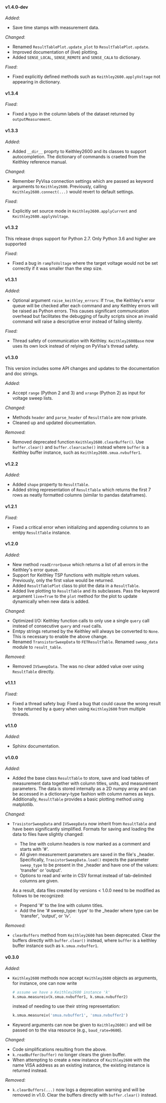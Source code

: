 #### v1.4.0-dev

_Added_:

- Save time stamps with measurement data.

_Changed_:

- Renamed `ResultTablePlot.update_plot` to `ResultTablePlot.update`.
- Improved documentation of (live) plotting.
- Added `SENSE_LOCAL`, `SENSE_REMOTE` and `SENSE_CALA` to dictionary.

_Fixed_:

- Fixed explicitly defined methods such as `Keithley2600.applyVoltage` not appearing in
  dictionary.

#### v1.3.4

_Fixed_:

- Fixed a typo in the column labels of the dataset returned by `outputMeasurement`.

#### v1.3.3

_Added_:

- Added `__dir__` proprty to Keithley2600 and its classes to support autocompletion.
  The dictionary of commands is craeted from the Keithley reference manual.

_Changed_:

- Remember PyVisa connection settings which are passed as keyword arguments to
  `Keithley2600`. Previously, calling `Keithley2600.connect(...)` would revert to default
  settings.

_Fixed_:

- Explicitly set source mode in `Keithley2600.applyCurrent` and `Keithley2600.applyVoltage`.

#### v1.3.2

This release drops support for Python 2.7. Only Python 3.6 and higher are supported

_Fixed_:

- Fixed a bug in `rampToVoltage` where the target voltage would not be set correctly if it was
  smaller than the step size.

#### v1.3.1

_Added:_

- Optional argument `raise_keithley_errors`: If `True`, the Keithley's error queue will be
  checked after each command and any Keithley errors will be raised as Python errors.
  This causes significant communication overhead but facilitates the debugging of faulty
  scripts since an invalid command will raise a descriptive error instead of failing
  silently.

_Fixed:_

- Thread safety of communication with Keithley. `Keithley2600Base` now uses its own lock
  instead of relying on PyVisa's thread safety.

#### v1.3.0

This version includes some API changes and updates to the documentation and doc strings.

_Added:_

- Accept `range` (Python 2 and 3) and `xrange` (Python 2) as input for voltage sweep lists.

_Changed:_

- Methods `header` and `parse_header` of `ResultTable` are now private.
- Cleaned up and updated documentation.

_Removed:_

- Removed deprecated function `Keithley2600.clearBuffer()`. Use `buffer.clear()` and
  `buffer.clearcache()` instead where `buffer` is a Keithley buffer instance, such as
  `Keithley2600.smua.nvbuffer1`.

#### v1.2.2

_Added:_

- Added `shape` property to `ResultTable`.
- Added string representation of `ResultTable` which returns the first 7 rows as neatly
  formatted columns (similar to pandas dataframes).

#### v1.2.1

_Fixed:_

- Fixed a critical error when initializing and appending columns to an emtpy `ResultTable`
  instance.

#### v1.2.0

_Added:_

- New method `readErrorQueue` which returns a list of all errors in the Keithley's error
  queue.
- Support for Keithley TSP functions with multiple return values. Previously, only the
  first value would be returned.
- Added `ResultTablePlot` class to plot the data in a `ResultTable`.
- Added live plotting to `ResultTable` and its subclasses. Pass the keyword argument
  `live=True` to the `plot` method for the plot to update dynamically when new
  data is added.

_Changed:_

- Optimized I/O: Keithley function calls to only use a single `query` call instead of
  consecutive `query` and `read` calls.
- Emtpy strings returned by the Keithley will always be converted to `None`. This is
  necessary to enable the above change.
- Renamed `TransistorSweepData` to `FETResultTable`. Renamed `sweep_data` module to
  `result_table`.

_Removed:_

- Removed `IVSweepData`. The was no clear added value over using `ResultTable` directly.

#### v1.1.1

_Fixed:_

- Fixed a thread safety bug: Fixed a bug that could cause the wrong result to be returned
  by a query when using `Keithley2600` from multiple threads.

#### v1.1.0

_Added:_

- Sphinx documentation.

#### v1.0.0

_Added:_

- Added the base class `ResultTable` to store, save and load tables of measurement data
  together with column titles, units, and measurement parameters. The data is stored
  internally as a 2D numpy array and can be accessed in a dictionary-type fashion with
  column names as keys. Additionally, `ResultTable` provides a basic plotting method
  using matplotlib.

_Changed:_

- `TrasistorSweepData` and `IVSweepData` now inherit from `ResultTable` and have been
   significantly simplified. Formats for saving and loading the data to files have
   slightly changed:

	- The line with column headers is now  marked as a comment and starts with '#'.
	- All given measurement parameters are saved in the file's _header. Specifically,
	  `TrasistorSweepData.load()` expects the parameter `sweep_type` to be present in the
	  _header and have one of the values: 'transfer' or 'output'.
	- Options to read and write in CSV format instead of tab-delimited columns are given.

	As a result, data files created by versions < 1.0.0 need to be modified as follows to
	be recognized:

	- Prepend '#' to the line with column titles.
	- Add the line '# sweep_type: type' to the _header where type can be 'transfer',
	  'output', or 'iv'.

_Removed:_

- `clearBuffers` method from `Keithley2600` has been deprecated. Clear the buffers
  directly with `buffer.clear()` instead, where `buffer` is a keithley buffer instance
  such as `k.smua.nvbuffer1`.

#### v0.3.0

_Added:_

- `Keithley2600` methods now accept `Keithley2600` objects as arguments, for instance, one
  can now write

  ```python
  # assume we have a Keithley2600 instance 'k'
  k.smua.measureiv(k.smua.nvbuffer1, k.smua.nvbuffer2)
  ```

  instead of needing to use their string representation:

  ```python
  k.smua.measureiv('smua.nvbuffer1', 'smua.nvbuffer2')
  ```
- Keyword arguments can now be given to `Keithley2600()` and will be passed on to the visa
  resource (e.g., `baud_rate=9600`).

_Changed:_

- Code simplifications resulting from the above.
- `k.readBuffer(buffer)` no longer clears the given buffer.
- When attempting to create a new instance of `Keithley2600` with the name VISA address as
  an existing instance, the existing instance is returned instead.

_Removed:_

- `k.clearBuffers(...)` now logs a deprecation warning and will be removed in v1.0. Clear
  the buffers directly with `buffer.clear()` instead.
